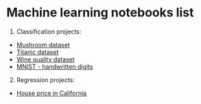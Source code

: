# Machine learning notebooks list

1. Classification projects:
  - [Mushroom dataset](https://github.com/hungcuongthan/data-ML/tree/main/classification_mushroom_%5BFinished%5D)
  - [Titanic dataset](https://github.com/hungcuongthan/data-ML/tree/main/titanic_classification_%5BFinished%5D)
  - [Wine quality dataset](https://github.com/hungcuongthan/data-ML/tree/main/wine_quality_classification_%5BFinished%5D)
  - [MNIST - handwritten digits](https://github.com/hungcuongthan/data-ML/tree/main/MNIST_handwriting_Classification)
  
2. Regression projects:
  - [House price in California](https://github.com/hungcuongthan/data-ML/tree/main/Regression_House%20Price_by_district)
